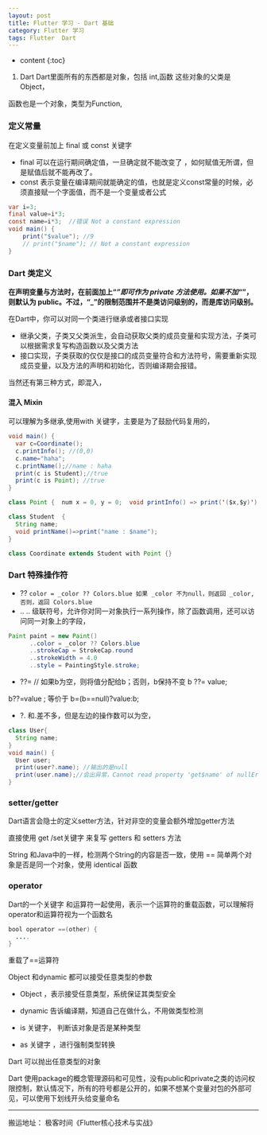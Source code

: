 ```yaml
---
layout: post
title: Flutter 学习 - Dart 基础
category: Flutter 学习
tags: Flutter  Dart
---
```

* content
{:toc}
1. Dart
Dart里面所有的东西都是对象，包括 int,函数 这些对象的父类是Object，

函数也是一个对象，类型为Function,

### 定义常量
在定义变量前加上 final 或 const 关键字
* final  可以在运行期间确定值，一旦确定就不能改变了  ，如何赋值无所谓，但是赋值后就不能再改了。
* const  表示变量在编译期间就能确定的值，也就是定义const常量的时候，必须直接赋一个字面值，而不是一个变量或者公式
```Java
var i=3;
final value=i*3;
const name=i*3;  //错误 Not a constant expression
void main() {
    print("$value"); //9
    // print("$name"); // Not a constant expression
}
```
### Dart 类定义

**在声明变量与方法时，在前面加上“_”即可作为 private 方法使用。如果不加“_”，则默认为 public。不过，“_”的限制范围并不是类访问级别的，而是库访问级别。**

在Dart中，你可以对同一个类进行继承或者接口实现

* 继承父类，子类又父类派生，会自动获取父类的成员变量和实现方法，子类可以根据需求复写构造函数以及父类方法
* 接口实现，子类获取的仅仅是接口的成员变量符合和方法符号，需要重新实现成员变量，以及方法的声明和初始化，否则编译期会报错。

当然还有第三种方式，即混入，
#### 混入 Mixin
可以理解为多继承,使用with 关键字，主要是为了鼓励代码复用的，

```java
void main() {
  var c=Coordinate();
  c.printInfo(); //(0,0)
  c.name="haha";
  c.printName();//name : haha
  print(c is Student);//true
  print(c is Point); //true
}

class Point {  num x = 0, y = 0;  void printInfo() => print('($x,$y)');}

class Student  {
  String name;
  void printName()=>print("name : $name");
}

class Coordinate extends Student with Point {}
```

### Dart 特殊操作符

* ??
`color = _color ?? Colors.blue
如果 _color 不为null，则返回 _color,否则，返回 Colors.blue
`
* ..
.. 级联符号，允许你对同一对象执行一系列操作，除了函数调用，还可以访问同一对象上的字段，
```java
Paint paint = new Paint()
      ..color = _color ?? Colors.blue
      ..strokeCap = StrokeCap.round
      ..strokeWidth = 4.0
      ..style = PaintingStyle.stroke;
```

* ??=
// 如果b为空，则将值分配给b；否则，b保持不变
b ??= value;

b??=value ;  等价于 b=(b==null)?value:b;

* ?.
和.差不多，但是左边的操作数可以为空，

```java
class User{
  String name;
}
void main() {
  User user;
  print(user?.name); //输出的是null
  print(user.name);//会出异常，Cannot read property 'get$name' of nullError:
}
```

###  setter/getter

Dart语言会隐士的定义setter方法，针对非空的变量会额外增加getter方法

直接使用 get /set关键字 来复写 getters 和 setters 方法

String 和Java中的一样，检测两个String的内容是否一致，使用 ==
简单两个对象是否是同一个对象，使用 identical 函数

### operator
Dart的一个关键字
和运算符一起使用，表示一个运算符的重载函数，可以理解将operator和运算符视为一个函数名

```Java
bool operator ==(other) {
  ....
}
```
重载了==运算符

Object 和dynamic 都可以接受任意类型的参数
* Object  ，表示接受任意类型，系统保证其类型安全
* dynamic  告诉编译期，知道自己在做什么，不用做类型检测


* is 关键字， 判断该对象是否是某种类型
* as 关键字  ，进行强制类型转换


Dart 可以抛出任意类型的对象

Dart 使用package的概念管理源码和可见性，没有public和private之类的访问权限控制，默认情况下，所有的符号都是公开的，如果不想某个变量对包的外部可见，可以使用下划线开头给变量命名

---
搬运地址：
极客时间《Flutter核心技术与实战》  

